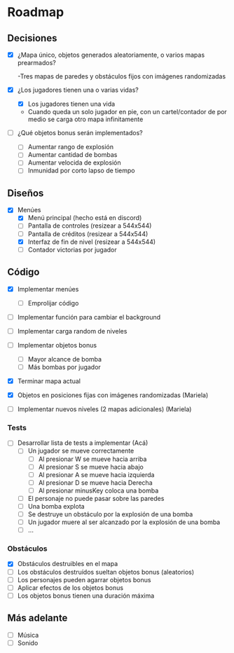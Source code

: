 # Roadmap

## Decisiones

- [x] ¿Mapa único, objetos generados aleatoriamente, o varios mapas prearmados?
  
  -Tres mapas de paredes y obstáculos fijos con imágenes randomizadas

- [x] ¿Los jugadores tienen una o varias vidas?
  - [x] Los jugadores tienen una vida
  - Cuando queda un solo jugador en pie, con un cartel/contador de por medio se carga otro mapa infinitamente
- [ ] ¿Qué objetos bonus serán implementados?
  - [ ] Aumentar rango de explosión
  - [ ] Aumentar cantidad de bombas
  - [ ] Aumentar velocida de explosión
  - [ ] Inmunidad por corto lapso de tiempo

## Diseños

- [x] Menúes
  - [x] Menú principal (hecho está en discord)
  - [ ] Pantalla de controles (resizear a 544x544)
  - [ ] Pantalla de créditos (resizear a 544x544)
  - [x] Interfaz de fin de nivel (resizear a 544x544)
  - [ ] Contador victorias por jugador

## Código

- [x] Implementar menúes
  - [ ] Emprolijar código
- [ ] Implementar función para cambiar el background
- [ ] Implementar carga random de niveles
- [ ] Implementar objetos bonus
  - [ ] Mayor alcance de bomba
  - [ ] Más bombas por jugador
- [x] Terminar mapa actual
- [x] Objetos en posiciones fijas con imágenes randomizadas (Mariela)
- [ ] Implementar nuevos niveles (2 mapas adicionales) (Mariela)


### Tests

- [ ] Desarrollar lista de tests a implementar (Acá)
  - [ ] Un jugador se mueve correctamente
    - [ ] Al presionar W se mueve hacia arriba
    - [ ] Al presionar S se mueve hacia abajo
    - [ ] Al presionar A se mueve hacia izquierda
    - [ ] Al presionar D se mueve hacia Derecha
    - [ ] Al presionar minusKey coloca una bomba
  - [ ] El personaje no puede pasar sobre las paredes
  - [ ] Una bomba explota
  - [ ] Se destruye un obstáculo por la explosión de una bomba
  - [ ] Un jugador muere al ser alcanzado por la explosión de una bomba
  - [ ] ...

### Obstáculos

- [x] Obstáculos destruibles en el mapa
- [ ] Los obstáculos destruídos sueltan objetos bonus (aleatorios)
- [ ] Los personajes pueden agarrar objetos bonus
- [ ] Aplicar efectos de los objetos bonus
- [ ] Los objetos bonus tienen una duración máxima

## Más adelante

- [ ] Música
- [ ] Sonido
